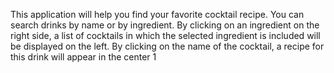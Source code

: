 This application will help you find your favorite cocktail recipe. You can search drinks by name or by ingredient. By clicking on an ingredient on the right side, a list of cocktails in which the selected ingredient is included will be displayed on the left. By clicking on the name of the cocktail, a recipe for this drink will appear in the center
1
